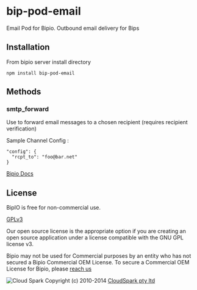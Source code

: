 bip-pod-email
=======

Email Pod for Bipio.  Outbound email delivery for Bips

## Installation

From bipio server install directory

    npm install bip-pod-email

## Methods

### smtp_forward

Use to forward email messages to a chosen recipient (requires recipient verification)

Sample Channel Config :

```
"config": {
  "rcpt_to": "foo@bar.net"
}
```

[Bipio Docs](https://bip.io/docs/pods/email)

## License

BipIO is free for non-commercial use.

[GPLv3](http://www.gnu.org/copyleft/gpl.html)

Our open source license is the appropriate option if you are creating an open source application under a license compatible with the GNU GPL license v3. 

Bipio may not be used for Commercial purposes by an entity who has not secured a Bipio Commercial OEM License.  To secure a Commercial OEM License for Bipio,
please [reach us](mailto:enquiries@cloudspark.com.au)

![Cloud Spark](http://www.cloudspark.com.au/cdn/static/img/cs_logo.png "Cloud Spark - Rapid Web Stacks Built Beautifully")
Copyright (c) 2010-2014  [CloudSpark pty ltd](http://www.cloudspark.com.au)